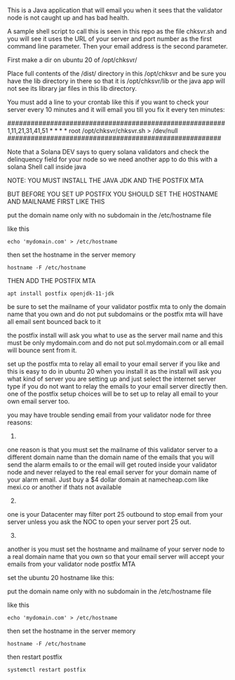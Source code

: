 This is a Java application that will email you when it sees
that the validator node is not caught up and has bad health.

A sample shell script to call this is seen in this repo as the file chksvr.sh 
and you will see it uses the URL of your server and port number as the
first command line parameter. Then your email address is the second parameter.

First make a dir on ubuntu 20 of /opt/chksvr/

Place full contents of the /dist/ directory in this /opt/chksvr and be sure
you have the lib directory in there so that it is /opt/chksvr/lib or the java
app will not see its library jar files in this lib directory.

You must add a line to your crontab like this if you want to check
your server every 10 minutes and it will email you till you fix it
every ten minutes:

########################################################
1,11,21,31,41,51 * * * * root /opt/chksvr/chksvr.sh > /dev/null
#######################################################

Note that a Solana DEV says to query solana validators
and check the delinquency field for your node so we need 
another app to do this with a solana Shell call inside java

NOTE: YOU MUST INSTALL THE JAVA JDK AND THE POSTFIX MTA

BUT BEFORE YOU SET UP POSTFIX YOU SHOULD SET THE HOSTNAME AND
MAILNAME FIRST LIKE THIS

put the domain name only with no subdomain in the /etc/hostname file

like this

    echo 'mydomain.com' > /etc/hostname

then set the hostname in the server memory

    hostname -F /etc/hostname

THEN ADD THE POSTFIX MTA

    apt install postfix openjdk-11-jdk

be sure to set the mailname of your validator postfix mta to 
only the domain name that you own and do not put subdomains
or the postfix mta will have all email sent bounced back to it

the postfix install will ask you what to use as the server mail name
and this must be only mydomain.com and do not put sol.mydomain.com or
all email will bounce sent from it.

set up the postfix mta to relay all email to your email server 
if you like and this is easy to do in ubuntu 20 when you install 
it as the install will ask you what kind of server you are setting
up and just select the internet server type if you do not want to 
relay the emails to your email server directly then. one of the
postfix setup choices will be to set up to relay all email to your
own email server too.

you may have trouble sending email from your validator node for three reasons:

1)
one reason is that you must set the mailname of this validator server to a different
domain name than the domain name of the emails that you will send the alarm emails to
or the email will get routed inside your validator node and never relayed to the real
email server for your domain name of your alarm email.
Just buy a $4 dollar domain at namecheap.com like mexi.co or another if thats not available

2)
one is your Datacenter may filter port 25 outbound to stop email from your server
unless you ask the NOC to open your server port 25 out.

3)
another is you must set the hostname and mailname of your server node to 
a real domain name that you own so that your email server will accept your
emails from your validator node postfix MTA

set the ubuntu 20 hostname like this:

put the domain name only with no subdomain in the /etc/hostname file

like this

    echo 'mydomain.com' > /etc/hostname

then set the hostname in the server memory

    hostname -F /etc/hostname

then restart postfix

    systemctl restart postfix
